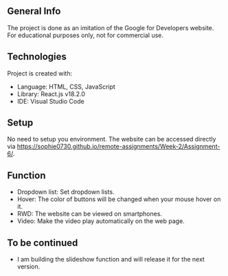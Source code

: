 ## General Info

The project is done as an imitation of the Google for Developers website.
For educational purposes only, not for commercial use.

## Technologies

Project is created with:

- Language: HTML, CSS, JavaScript
- Library: React.js v18.2.0
- IDE: Visual Studio Code

## Setup

No need to setup you environment. The website can be accessed directly via https://sophie0730.github.io/remote-assignments/Week-2/Assignment-6/.

## Function

- Dropdown list: Set dropdown lists.
- Hover: The color of buttons will be changed when your mouse hover on it.
- RWD: The website can be viewed on smartphones.
- Video: Make the video play automatically on the web page.

## To be continued

- I am building the slideshow function and will release it for the next version.
